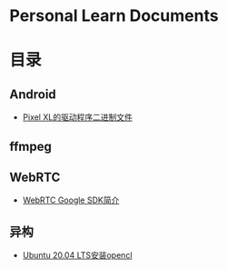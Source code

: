 # Personal Learn Documents

# 目录
## Android
* [Pixel XL的驱动程序二进制文件](android/rom/pixel_drivers.md)

## ffmpeg

## WebRTC
* [WebRTC Google SDK简介](webrtc/Google_WebRTC_SDK.md)
## 异构
* [Ubuntu 20.04 LTS安装opencl](heterogeneous/opencl.md)